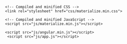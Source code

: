 
<html>
<head>
	<meta name="viewport" content="width=device-width, initial-scale=1">
	<link rel="stylesheet" href="css/icon.css">

    <!-- Compiled and minified CSS -->
    <link rel="stylesheet" href="css/materialize.min.css">

    <!-- Compiled and minified JavaScript -->
    <script src="js/materialize.min.js"></script>

    <script src="js/angular.min.js"></script>
     <script src="js/app.js"></script>
            
</head>
<body ng-app="chrome_app" ng-controller="popup_ctrl">
<div class="container widthfix" id="containerID">
         <style type="text/css">
         .green{
          background-color: #44bd32!important;
         }
                  .lightgreen{
          background-color: #2ecc71!important;
         }

                  .lightblue{
          background-color: #00a8ff!important;
         }
	 


         </style>
         <div class="" id="mainID">
            <div id="page0">
               <div class="row">
                  <div class="card-panel  col s12 l6 offset-l3 center-align">
                     <span class="white-text">
                        <h5 id="title" style="color:#607d8b;"><strong>Freelancing Platform Calculator</strong></h5>
                     </span>
                  </div>
               </div>
               <div id="page1" class="">
                  <div class="row">
                     <div class="col s12 l6 offset-l3 bbs" id="form1" name="form1">
<!--  -->               
                        <a ng-click="upwork()" class=" btn-large green">Upwork</a>
                        <a ng-click="fiverr()" class="  btn-large lightgreen">Fiverr</a>
                         <a ng-click="freelancer()" class="btn-large lightblue">Freelancer</a>

                        <div id="container_fiverr" ng-show="mode==1">
                        <h4>  Fiverr Income Aim Calculator</h4>
                          <div class="row rm">
                           <div class="input-field">

                             <h5 for="f1" class="active">Minimum aim per month in USD</h5>
                              <input placeholder="0" id="f1" name="f1" type="number" class="validate" ng-model="aimpermonth" ng-change="change()">
                             
                           </div>
                        </div>


                        <div class="row rm">
                           <div class="input-field">
                                                          <h5 for="f1" class="active">Platform Fees(Percentage)</h5>
                              <input placeholder="0" id="f1" disabled name="f1" type="number" class="validate" ng-model="platformfees" >

                           </div>
                        </div>

                        <div class="row rm">
                           <div class="input-field">
                                                          <h5 for="f1" class="active">Minimum Charge Per Month(Earnings+Platform Fees)</h5>
                              <input placeholder="0" id="f1" disabled name="f1" type="number" class="validate" ng-model="minchargepermonth">

                           </div>
                        </div>

                                                <div class="row rm">
                           <div class="input-field">
                                                          <h5 for="f1" class="active">Minimum Charge Per Week(Earnings+Platform Fees)</h5>
                              <input placeholder="0" id="f1" disabled name="f1" type="number" class="validate" ng-model="minchargeperweek">

                           </div>
                        </div>


                          <div class="row rm">
                           <div class="input-field">
                                                          <h5 for="f1" class="active">Minimum Charge Per Day(Earnings+Platform Fees)</h5>
                              <input placeholder="0" id="f1" disabled name="f1" type="number" class="validate" ng-model="minchargeperday">

                           </div>
                        </div>
                   </div>





                  <div id="container_upwork" ng-show="mode==2">
                   <h4>Upwork Project Earnings Calculator</h4>

                          <div class="row rm">
                           <div class="input-field">
                             <h5  class="active">How much have you billed this specific client for previous projects in total</h5>
                            


                                    <select style="display:block!important" class="input-field" ng-model="client_billed" ng-change="feechange()">
                                      <option ng-selected value="1">Less than 500USD</option>
                                      <option value="2">More than 500USD Less Than 10 000USD</option>
                                      <option value="3">More than 10 000USD</option>
                                    </select>
                           </div>
                        </div>



                          <div class="row rm">
                           <div class="input-field">
                             <h5  class="active">How much do you want to earn(net) from the project</h5>
                              <input placeholder="0" id="f1" name="f1" type="number" class="validate" ng-model="projectaim" ng-change="upwork_change()">
                             
                           </div>
                        </div>


                        <div class="row rm">
                           <div class="input-field">
                              <h5  class="active">Platform Fees(Percentage)</h5>
                              <input placeholder="0" id="f1" disabled name="f1" type="number" class="validate" ng-model="platformfees" >

                           </div>
                        </div>

                        <div class="row rm">
                           <div class="input-field">
                              <h5 for="f1" class="active">How much you should charge client(Your Earnings+Platform Fees)</h5>
                              <input placeholder="0" id="f1" disabled name="f1" type="number" class="validate" ng-model="charge_upwork">

                           </div>
                        </div>
                   </div>






                                     <div id="container_upwork" ng-show="mode==3">
                   <h4>Freelancer Project Earnings Calculator</h4>
                          <div class="row rm">
                           <div class="input-field">
                             <h5 for="f1" class="active">How much do you want to earn(net) from the project</h5>
                              <input placeholder="0" id="f1" name="f1" type="number" class="validate" ng-model="projectaim" ng-change="freelancer_change()">
                             
                           </div>
                        </div>


                        <div class="row rm">
                           <div class="input-field">
                              <h5 for="f1" class="active">Platform Fees(Percentage)</h5>
                              <input placeholder="0" id="f1" disabled name="f1" type="number" class="validate" ng-model="platformfees" >

                           </div>
                        </div>

                        <div class="row rm">
                           <div class="input-field">
                              <h5 for="f1" class="active">How much you should charge client(Your Earnings+Platform Fees)</h5>
                              <input placeholder="0" id="f1" disabled name="f1" type="number" class="validate" ng-model="charge_freelancer">

                           </div>
                        </div>
                   </div>




                        <br>
                        <div class="row rm">
                           <div class=" right-align">
                            <!--   <button class="btn waves-effect waves-light  btn-large  teal lighten-2 " type="button" id="b1" name="b1"><b>Submit</b> </button> -->
                           </div>
                        </div>
                     </div>
                  </div>
                  <br>
               </div>
              
            </div>
            <br>    
         </div>
      </div>
      <script src="js/jquery.min.js">  </script>
      <script src="https://ajax.googleapis.com/ajax/libs/jqueryui/1.12.1/jquery-ui.min.js"> </script>
      <script src="https://cdnjs.cloudflare.com/ajax/libs/materialize/0.100.1/js/materialize.min.js"></script>
</body>
</html>
